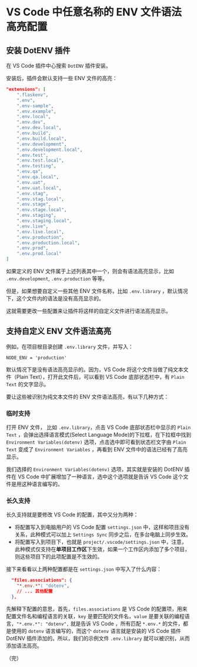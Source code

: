 # VS Code 中任意名称的 ENV 文件语法高亮配置

## 安装 DotENV 插件

在 VS Code 插件中心搜索 `DotENV` 插件安装。

安装后，插件会默认支持一些 ENV 文件的高亮：

```json
"extensions": [
    ".flaskenv",
    ".env",
    ".env-sample",
    ".env.example",
    ".env.local",
    ".env.dev",
    ".env.dev.local",
    ".env.build",
    ".env.build.local",
    ".env.development",
    ".env.development.local",
    ".env.test",
    ".env.test.local",
    ".env.testing",
    ".env.qa",
    ".env.qa.local",
    ".env.uat",
    ".env.uat.local",
    ".env.stag",
    ".env.stag.local",
    ".env.stage",
    ".env.stage.local",
    ".env.staging",
    ".env.staging.local",
    ".env.live",
    ".env.live.local",
    ".env.production",
    ".env.production.local",
    ".env.prod",
    ".env.prod.local"
]
```

如果定义的 ENV 文件属于上述列表其中一个，则会有语法高亮显示，比如 `.env.development`, `.env.production` 等等。

但是，如果想要自定义一些其他 ENV 文件名称，比如 `.env.library` ，默认情况下，这个文件内的语法是没有高亮显示的。

这就需要更改一些配置来让插件将这样的自定义文件进行语法高亮显示。

## 支持自定义 ENV 文件语法高亮

例如，在项目根目录创建 `.env.library` 文件，并写入：

```dotenv
NODE_ENV = 'production'
```

默认情况下是没有语法高亮显示的。因为，VS Code 将这个文件当做了纯文本文件（Plain Text），打开此文件后，可以看到 VS Code 底部状态栏中，有 `Plain Text` 的文字显示。

要让这些被识别为纯文本文件的 ENV 文件语法高亮，有以下几种方式：

### 临时支持

打开 ENV 文件， 比如 `.env.library`，点击 VS Code 底部状态栏中显示的 `Plain Text` ，会弹出选择语言模式(Select Language Mode)的下拉框，在下拉框中找到 `Environment Variables(dotenv)` 选项，点击选中即可看到状态栏文字由 `Plain Text` 变成了 `Environment Variables` ，再看到 ENV 文件中的语法已经有了高亮显示。

我们选择的 `Environment Variables(dotenv)` 选项，其实就是安装的 DotENV 插件在 VS Code 中扩展增加了一种语言，选中这个选项就是告诉 VS Code 这个文件是用这种语言编写的。

### 长久支持

长久支持就是要修改 VS Code 的配置，其中又分为两种：

- 将配置写入到电脑用户的 VS Code 配置 `settings.json` 中，这样和项目没有关系，此种模式可以加上 `Settings Sync` 同步之后，在多台电脑上同步生效。
- 将配置写入到项目下，也就是 `project/.vscode/settings.json` 中，注意，此种模式仅支持在**单项目工作区**下生效，如果一个工作区内添加了多个项目，则这些项目下的此项配置是不生效的。

接下来看看以上两种配置都是在 `settings.json` 中写入了什么内容：

```json
  "files.associations": {
    "*.env.*": "dotenv",
    // ... 其他配置
  },
```

先解释下配置的意思，首先，`files.associations` 是 VS Code 的配置项，用来配置文件名和编程语言的关联，`key` 是要匹配的文件名，`value` 是要关联的编程语言，`"*.env.*": "dotenv",` 就是告诉 VS Code ，所有匹配 `*.env.*` 的文件，都是使用的 `dotenv` 语言编写的，而这个 `dotenv` 语言就是安装的 VS Code 插件 DotENV 插件添加的。所以，我们的示例文件 `.env.library` 就可以被识别，从而添加语法高亮。

（完）
